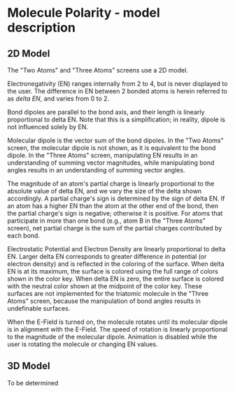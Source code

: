 # Molecule Polarity - model description

## 2D Model

The "Two Atoms" and "Three Atoms" screens use a 2D model.

Electronegativity (EN) ranges internally from 2 to 4, but is never displayed to the user.
The difference in EN between 2 bonded atoms is herein referred to as _delta EN_,
and varies from 0 to 2.

Bond dipoles are parallel to the bond axis, and their length is linearly proportional
to delta EN. Note that this is a simplification; in reality, dipole is not influenced
solely by EN.

Molecular dipole is the vector sum of the bond dipoles. In the "Two Atoms" screen,
the molecular dipole is not shown, as it is equivalent to the bond dipole.
In the "Three Atoms" screen, manipulating EN results in an understanding of summing
vector magnitudes, while manipulating bond angles results in an understanding
of summing vector angles.

The magnitude of an atom's partial charge is linearly proportional to the absolute value
of delta EN, and we vary the size of the delta shown accordingly. A partial charge's sign
is determined by the sign of delta EN. If an atom has a higher EN than the atom at the other
end of the bond, then the partial charge's sign is negative; otherwise it is positive.
For atoms that participate in more than one bond (e.g., atom B in the "Three Atoms" screen),
net partial charge is the sum of the partial charges contributed by each bond.

Electrostatic Potential and Electron Density are linearly proportional to delta EN.
Larger delta EN corresponds to greater difference in potential (or electron density)
and is reflected in the coloring of the surface. When delta EN is at its maximum, the
surface is colored using the full range of colors shown in the color key.  When delta
EN is zero, the entire surface is colored with the neutral color shown at the midpoint
of the color key. These surfaces are not implemented for the triatomic molecule in
the "Three Atoms" screen, because the manipulation of bond angles results in undefinable surfaces.

When the E-Field is turned on, the molecule rotates until its molecular dipole
is in alignment with the E-Field. The speed of rotation is linearly proportional
to the magnitude of the molecular dipole. Animation is disabled while the user
is rotating the molecule or changing EN values.

## 3D Model

To be determined